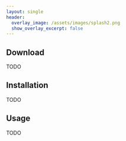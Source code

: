 ```yaml
---
layout: single
header:
  overlay_image: /assets/images/splash2.png
  show_overlay_excerpt: false
---
```


## Download

TODO

## Installation

TODO

## Usage

TODO
